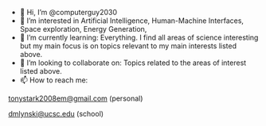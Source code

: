 - 👋 Hi, I’m @computerguy2030
- 👀 I’m interested in Artificial Intelligence, Human-Machine Interfaces, Space exploration, Energy Generation, 
- 🌱 I’m currently learning: Everything. I find all areas of science interesting but my main focus is on topics relevant to my main interests listed above.
- 💞️ I’m looking to collaborate on: Topics related to the areas of interest listed above. 
- 📫 How to reach me:

tonystark2008em@gmail.com (personal)

dmlynski@ucsc.edu (school)


<!---
computerguy2030/computerguy2030 is a ✨ special ✨ repository because its `README.md` (this file) appears on your GitHub profile.
You can click the Preview link to take a look at your changes.
--->

